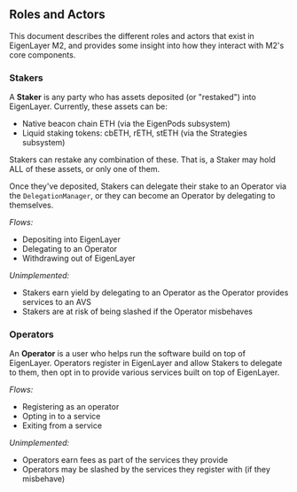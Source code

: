 ## Roles and Actors

This document describes the different roles and actors that exist in EigenLayer M2, and provides some insight into how they interact with M2's core components.

### Stakers

A **Staker** is any party who has assets deposited (or "restaked") into EigenLayer. Currently, these assets can be:
* Native beacon chain ETH (via the EigenPods subsystem)
* Liquid staking tokens: cbETH, rETH, stETH (via the Strategies subsystem)

Stakers can restake any combination of these. That is, a Staker may hold ALL of these assets, or only one of them.

Once they've deposited, Stakers can delegate their stake to an Operator via the `DelegationManager`, or they can become an Operator by delegating to themselves.

*Flows:*
* Depositing into EigenLayer
* Delegating to an Operator
* Withdrawing out of EigenLayer

*Unimplemented:*
* Stakers earn yield by delegating to an Operator as the Operator provides services to an AVS
* Stakers are at risk of being slashed if the Operator misbehaves

### Operators

An **Operator** is a user who helps run the software build on top of EigenLayer. Operators register in EigenLayer and allow Stakers to delegate to them, then opt in to provide various services built on top of EigenLayer.

*Flows:*
* Registering as an operator
* Opting in to a service
* Exiting from a service

*Unimplemented:*
* Operators earn fees as part of the services they provide
* Operators may be slashed by the services they register with (if they misbehave)
